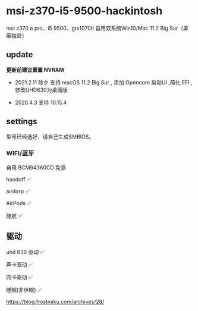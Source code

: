 # msi-z370-i5-9500-hackintosh
msi z370 a pro、i5 9500、gtx1070ti 自用双系统Win10/Mac 11.2 Big Sur（屏蔽独显）

## update

**更新前建议重置 NVRAM**

- 2021.2.11 除夕 支持 macOS 11.2 Big Sur , 添加 Opencore 启动UI ,简化 EFI ,修改UHD630为桌面版

- 2020.4.3 支持 10.15.4

## settings

型号已经选好，请自己生成SMBIOS。

### WIFI/蓝牙

自用 BCM94360CD 免驱

handoff ✅

airdorp ✅

AirPods ✅

随航     ✅

## 驱动

uhd 630 驱动    ✅

声卡驱动           ✅

网卡驱动           ✅

睡眠(非休眠)     ✅



https://blog.frostmiku.com/archives/28/